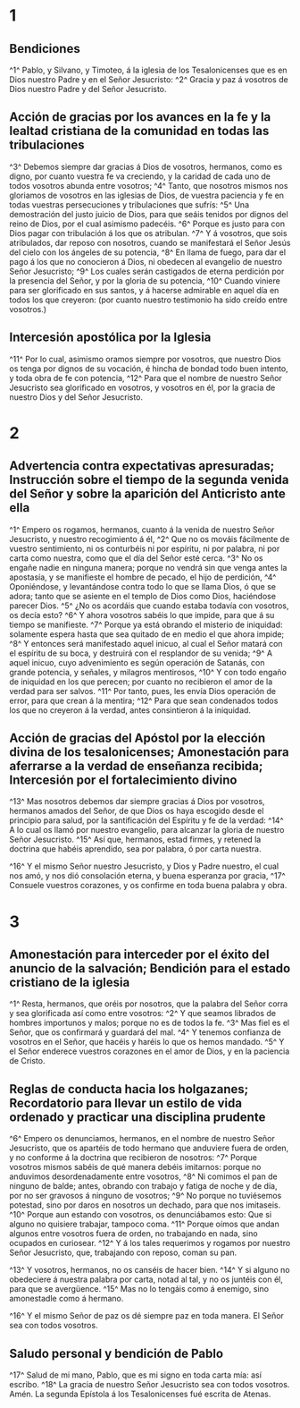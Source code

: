 # 1 
## Bendiciones
^1^ Pablo, y Silvano, y Timoteo, á la iglesia de los Tesalonicenses que es en Dios nuestro Padre y en el Señor Jesucristo: 
^2^ Gracia y paz á vosotros de Dios nuestro Padre y del Señor Jesucristo.

## Acción de gracias por los avances en la fe y la lealtad cristiana de la comunidad en todas las tribulaciones
 
^3^ Debemos siempre dar gracias á Dios de vosotros, hermanos, como es digno, por cuanto vuestra fe va creciendo, y la caridad de cada uno de todos vosotros abunda entre vosotros; 
^4^ Tanto, que nosotros mismos nos gloriamos de vosotros en las iglesias de Dios, de vuestra paciencia y fe en todas vuestras persecuciones y tribulaciones que sufrís: 
^5^ Una demostración del justo juicio de Dios, para que seáis tenidos por dignos del reino de Dios, por el cual asimismo padecéis. 
^6^ Porque es justo para con Dios pagar con tribulación á los que os atribulan. 
^7^ Y á vosotros, que sois atribulados, dar reposo con nosotros, cuando se manifestará el Señor Jesús del cielo con los ángeles de su potencia, 
^8^ En llama de fuego, para dar el pago á los que no conocieron á Dios, ni obedecen al evangelio de nuestro Señor Jesucristo; 
^9^ Los cuales serán castigados de eterna perdición por la presencia del Señor, y por la gloria de su potencia, 
^10^ Cuando viniere para ser glorificado en sus santos, y á hacerse admirable en aquel día en todos los que creyeron: (por cuanto nuestro testimonio ha sido creído entre vosotros.)

## Intercesión apostólica por la Iglesia
 
^11^ Por lo cual, asimismo oramos siempre por vosotros, que nuestro Dios os tenga por dignos de su vocación, é hincha de bondad todo buen intento, y toda obra de fe con potencia, 
^12^ Para que el nombre de nuestro Señor Jesucristo sea glorificado en vosotros, y vosotros en él, por la gracia de nuestro Dios y del Señor Jesucristo. 

# 2 
## Advertencia contra expectativas apresuradas; Instrucción sobre el tiempo de la segunda venida del Señor y sobre la aparición del Anticristo ante ella
^1^ Empero os rogamos, hermanos, cuanto á la venida de nuestro Señor Jesucristo, y nuestro recogimiento á él, 
^2^ Que no os mováis fácilmente de vuestro sentimiento, ni os conturbéis ni por espíritu, ni por palabra, ni por carta como nuestra, como que el día del Señor esté cerca. 
^3^ No os engañe nadie en ninguna manera; porque no vendrá sin que venga antes la apostasía, y se manifieste el hombre de pecado, el hijo de perdición, 
^4^ Oponiéndose, y levantándose contra todo lo que se llama Dios, ó que se adora; tanto que se asiente en el templo de Dios como Dios, haciéndose parecer Dios. 
^5^ ¿No os acordáis que cuando estaba todavía con vosotros, os decía esto? 
^6^ Y ahora vosotros sabéis lo que impide, para que á su tiempo se manifieste. 
^7^ Porque ya está obrando el misterio de iniquidad: solamente espera hasta que sea quitado de en medio el que ahora impide; 
^8^ Y entonces será manifestado aquel inicuo, al cual el Señor matará con el espíritu de su boca, y destruirá con el resplandor de su venida; 
^9^ A aquel inicuo, cuyo advenimiento es según operación de Satanás, con grande potencia, y señales, y milagros mentirosos, 
^10^ Y con todo engaño de iniquidad en los que perecen; por cuanto no recibieron el amor de la verdad para ser salvos. 
^11^ Por tanto, pues, les envía Dios operación de error, para que crean á la mentira; 
^12^ Para que sean condenados todos los que no creyeron á la verdad, antes consintieron á la iniquidad.

## Acción de gracias del Apóstol por la elección divina de los tesalonicenses; Amonestación para aferrarse a la verdad de enseñanza recibida; Intercesión por el fortalecimiento divino
 
^13^ Mas nosotros debemos dar siempre gracias á Dios por vosotros, hermanos amados del Señor, de que Dios os haya escogido desde el principio para salud, por la santificación del Espíritu y fe de la verdad: 
^14^ A lo cual os llamó por nuestro evangelio, para alcanzar la gloria de nuestro Señor Jesucristo. 
^15^ Así que, hermanos, estad firmes, y retened la doctrina que habéis aprendido, sea por palabra, ó por carta nuestra.

 
^16^ Y el mismo Señor nuestro Jesucristo, y Dios y Padre nuestro, el cual nos amó, y nos dió consolación eterna, y buena esperanza por gracia, 
^17^ Consuele vuestros corazones, y os confirme en toda buena palabra y obra. 

# 3 
## Amonestación para interceder por el éxito del anuncio de la salvación; Bendición para el estado cristiano de la iglesia
^1^ Resta, hermanos, que oréis por nosotros, que la palabra del Señor corra y sea glorificada así como entre vosotros: 
^2^ Y que seamos librados de hombres importunos y malos; porque no es de todos la fe. 
^3^ Mas fiel es el Señor, que os confirmará y guardará del mal. 
^4^ Y tenemos confianza de vosotros en el Señor, que hacéis y haréis lo que os hemos mandado. 
^5^ Y el Señor enderece vuestros corazones en el amor de Dios, y en la paciencia de Cristo.

## Reglas de conducta hacia los holgazanes; Recordatorio para llevar un estilo de vida ordenado y practicar una disciplina prudente
 
^6^ Empero os denunciamos, hermanos, en el nombre de nuestro Señor Jesucristo, que os apartéis de todo hermano que anduviere fuera de orden, y no conforme á la doctrina que recibieron de nosotros: 
^7^ Porque vosotros mismos sabéis de qué manera debéis imitarnos: porque no anduvimos desordenadamente entre vosotros, 
^8^ Ni comimos el pan de ninguno de balde; antes, obrando con trabajo y fatiga de noche y de día, por no ser gravosos á ninguno de vosotros; 
^9^ No porque no tuviésemos potestad, sino por daros en nosotros un dechado, para que nos imitaseis. 
^10^ Porque aun estando con vosotros, os denunciábamos esto: Que si alguno no quisiere trabajar, tampoco coma. 
^11^ Porque oímos que andan algunos entre vosotros fuera de orden, no trabajando en nada, sino ocupados en curiosear. 
^12^ Y á los tales requerimos y rogamos por nuestro Señor Jesucristo, que, trabajando con reposo, coman su pan.

 
^13^ Y vosotros, hermanos, no os canséis de hacer bien. 
^14^ Y si alguno no obedeciere á nuestra palabra por carta, notad al tal, y no os juntéis con él, para que se avergüence. 
^15^ Mas no lo tengáis como á enemigo, sino amonestadle como á hermano.

 
^16^ Y el mismo Señor de paz os dé siempre paz en toda manera. El Señor sea con todos vosotros.

## Saludo personal y bendición de Pablo
 
^17^ Salud de mi mano, Pablo, que es mi signo en toda carta mía: así escribo. 
^18^ La gracia de nuestro Señor Jesucristo sea con todos vosotros. Amén. La segunda Epístola á los Tesalonicenses fué escrita de Atenas. 